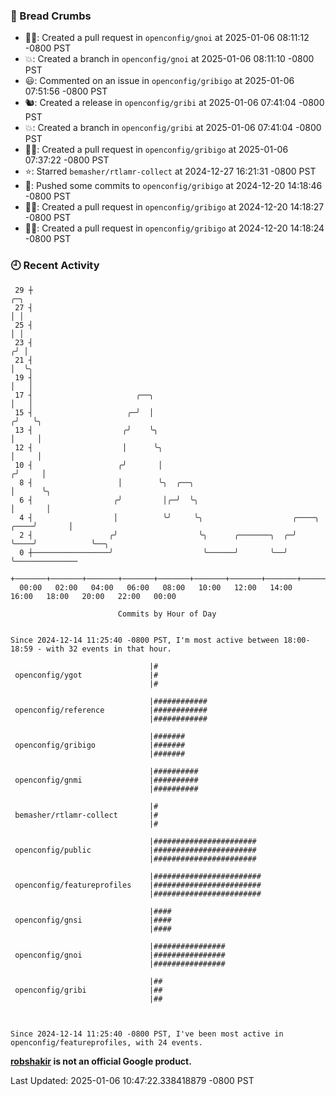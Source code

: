 ### 🍞 Bread Crumbs

 * ✍🏼: Created a pull request in `openconfig/gnoi` at 2025-01-06 08:11:12 -0800 PST
 * 💥: Created a branch in `openconfig/gnoi` at 2025-01-06 08:11:10 -0800 PST
 * 😃: Commented on an issue in `openconfig/gribigo` at 2025-01-06 07:51:56 -0800 PST
 * 🐿: Created a release in `openconfig/gribi` at 2025-01-06 07:41:04 -0800 PST
 * 💥: Created a branch in `openconfig/gribi` at 2025-01-06 07:41:04 -0800 PST
 * ✍🏼: Created a pull request in `openconfig/gribigo` at 2025-01-06 07:37:22 -0800 PST
 * ⭐️: Starred `bemasher/rtlamr-collect` at 2024-12-27 16:21:31 -0800 PST
 * 🚢: Pushed some commits to `openconfig/gribigo` at 2024-12-20 14:18:46 -0800 PST
 * ✍🏼: Created a pull request in `openconfig/gribigo` at 2024-12-20 14:18:27 -0800 PST
 * ✍🏼: Created a pull request in `openconfig/gribigo` at 2024-12-20 14:18:24 -0800 PST

### 🕘 Recent Activity
```
 29 ┼                                                                            ╭─╮
 27 ┤                                                                            │ │
 25 ┤                                                                            │ │
 23 ┤                                                                           ╭╯ │
 21 ┤                                                                           │  ╰╮
 19 ┤                                                                           │   │
 17 ┤                       ╭──╮                                                │   │
 15 ┤                     ╭─╯  │                                               ╭╯   ╰╮
 13 ┤                    ╭╯    ╰╮                                              │     │
 12 ┤                    │      ╰╮                                             │     │
 10 ┤                   ╭╯       │                                            ╭╯     │
  8 ┤                   │        ╰╮  ╭──╮                                     │      ╰╮
  6 ┤                  ╭╯         │╭─╯  ╰╮                                    │       │
  4 ┤                  │          ╰╯     ╰╮                    ╭────╮    ╭────╯       │
  2 ┤                 ╭╯                  ╰╮      ╭───────╮  ╭─╯    ╰────╯            ╰──╮
  0 ┼─────────────────╯                    ╰──────╯       ╰──╯                           ╰──────────────
    +───────+───────+───────+───────+───────+───────+───────+───────+───────+───────+───────+───────+────
  00:00   02:00   04:00   06:00   08:00   10:00   12:00   14:00   16:00   18:00   20:00   22:00   00:00   

						Commits by Hour of Day


Since 2024-12-14 11:25:40 -0800 PST, I'm most active between 18:00-18:59 - with 32 events in that hour.

```



```
                               |#
 openconfig/ygot               |#
                               |#

                               |############
 openconfig/reference          |############
                               |############

                               |#######
 openconfig/gribigo            |#######
                               |#######

                               |##########
 openconfig/gnmi               |##########
                               |##########

                               |#
 bemasher/rtlamr-collect       |#
                               |#

                               |#######################
 openconfig/public             |#######################
                               |#######################

                               |########################
 openconfig/featureprofiles    |########################
                               |########################

                               |####
 openconfig/gnsi               |####
                               |####

                               |################
 openconfig/gnoi               |################
                               |################

                               |##
 openconfig/gribi              |##
                               |##



Since 2024-12-14 11:25:40 -0800 PST, I've been most active in openconfig/featureprofiles, with 24 events.

```
**[robshakir](mailto:robjs@google.com) is not an official Google product.**  


Last Updated: 2025-01-06 10:47:22.338418879 -0800 PST
